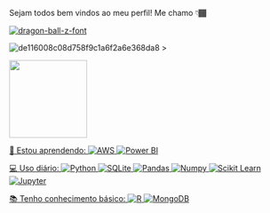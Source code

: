 Sejam todos bem vindos ao meu perfil! 
Me chamo 👇🏾


<a href="https://fontmeme.com/dragon-ball-z-font/"><img src="https://fontmeme.com/permalink/210828/8906758efb671aaa9290343316f86e1c.png" alt="dragon-ball-z-font" border="0"></a>




![de116008c08d758f9c1a6f2a6e368da8](https://user-images.githubusercontent.com/89526250/131228176-e9958b57-4c05-4266-9616-a6f8f39c8261.gif)  >


                         


<a href="https://github.com/Gabrielasants7">
  <img height="140em" src="https://github-readme-stats.vercel.app/api?username=Gabrielasants7&show_icons=true&theme=dark&include_commits=true"/>

  

  

 🌱 Estou aprendendo:
 ![AWS](https://img.shields.io/badge/-AWS-black?style=flat-square&logo=Amazon-AWS)
![Power BI](https://img.shields.io/badge/-Power%20BI-black?style=plastic&logo=Power-BI)



💻 Uso diário:
 ![Python](https://img.shields.io/badge/-Python-black?style=flat-square&logo=Python)
 ![SQLite](https://img.shields.io/badge/-SQLite-black?style=flat-square&logo=PostgreSQL) 
 ![Pandas](https://img.shields.io/badge/-Pandas-black?style=flat-square&logo=Pandas)
 ![Numpy](https://img.shields.io/badge/-Numpy-black?style=flat-square&logo=Numpy)
 ![Scikit Learn](https://img.shields.io/badge/-Scikit%20Learn-black?style=flat-square&logo=scikit-learn)
 ![Jupyter](https://img.shields.io/badge/-Jupyter-black?style=flat-square&logo=Jupyter)





📚 Tenho conhecimento básico:
 ![R](https://img.shields.io/badge/-R-black?style=flat-square&logo=R)
 ![MongoDB](https://img.shields.io/badge/-MongoDB-black?style=plastic&logo=Mongodb)
 
 
 



